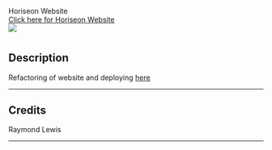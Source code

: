 <!DOCTYPE html>
<html lang="en-US">

  <head>
    Horiseon Website  
  </head>

  <body>
    <br>
    <a href="https://l1keafox.github.io/HoriseonRefactor">Click here for Horiseon Website </a> 
    <br>
    <img src="./assets/images/digital-marketing-meeting.jpg" />
  </body>

</html>

# <Your-Project-Title>

## Description

Refactoring of website and deploying <a href="https://l1keafox.github.io/Horiseon">here </a> 

---


## Credits

  Raymond Lewis

---


